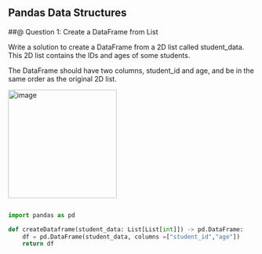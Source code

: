 ## Pandas Data Structures

##@ Question 1: Create a DataFrame from List

Write a solution to create a DataFrame from a 2D list called student_data. This 2D list contains the IDs and ages of some students.

The DataFrame should have two columns, student_id and age, and be in the same order as the original 2D list.

<img width="221" alt="image" src="https://github.com/user-attachments/assets/35bff9d0-f71b-4376-af2f-2e04dbc58fee">

```python

import pandas as pd

def createDataframe(student_data: List[List[int]]) -> pd.DataFrame:
    df = pd.DataFrame(student_data, columns =["student_id","age"])
    return df

```
